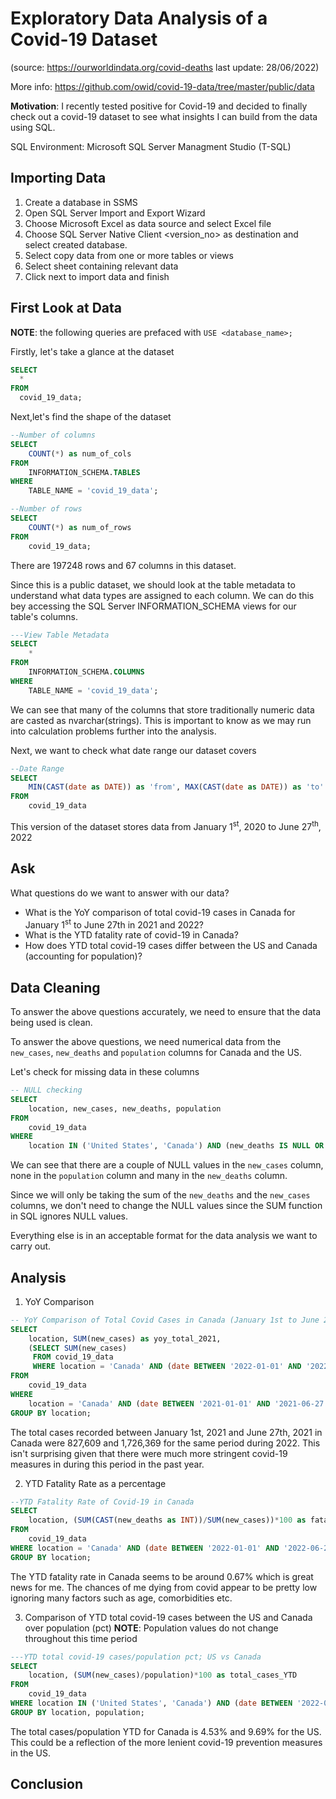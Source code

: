 # Exploratory Data Analysis of a Covid-19 Dataset 

(source: https://ourworldindata.org/covid-deaths  last update: 28/06/2022)

More info: https://github.com/owid/covid-19-data/tree/master/public/data

**Motivation**: I recently tested positive for Covid-19 and decided to finally check out a covid-19 dataset to see what insights I can build from the data using SQL.

SQL Environment: Microsoft SQL Server Managment Studio (T-SQL)

## Importing Data
1. Create a database in SSMS
2. Open SQL Server Import and Export Wizard
3. Choose Microsoft Excel as data source and select Excel file
4. Choose SQL Server Native Client <version_no> as destination and select created database.
5. Select copy data from one or more tables or views
6. Select sheet containing relevant data
7. Click next to import data and finish


## First Look at Data
**NOTE**: the following queries are prefaced with `USE <database_name>;`

Firstly, let's take a glance at the dataset
```sql
SELECT
  *
FROM
  covid_19_data;
```
Next,let's find the shape of the dataset
```sql
--Number of columns
SELECT 
	COUNT(*) as num_of_cols
FROM 
	INFORMATION_SCHEMA.TABLES 
WHERE 
	TABLE_NAME = 'covid_19_data';

--Number of rows
SELECT 
	COUNT(*) as num_of_rows
FROM
	covid_19_data;
```
There are 197248 rows and 67 columns in this dataset.

Since this is a public dataset, we should look at the table metadata to understand what data types are assigned to each column. We can do this bey accessing the SQL Server INFORMATION_SCHEMA views for our table's columns.

```sql
---View Table Metadata
SELECT
	*
FROM
	INFORMATION_SCHEMA.COLUMNS
WHERE
	TABLE_NAME = 'covid_19_data';
```

We can see that many of the columns that store traditionally numeric data are casted as nvarchar(strings). This is important to know as we may run into calculation problems further into the analysis.

Next, we want to check what date range our dataset covers

```sql
--Date Range
SELECT
	MIN(CAST(date as DATE)) as 'from', MAX(CAST(date as DATE)) as 'to'
FROM
	covid_19_data
```
This version of the dataset stores data from January 1<sup>st</sup>, 2020 to June 27<sup>th</sup>, 2022

## Ask

What questions do we want to answer with our data?
- What is the YoY comparison of total covid-19 cases in Canada for January 1<sup>st</sup> to June 27th in 2021 and 2022?
- What is the YTD fatality rate of covid-19 in Canada?
- How does YTD total covid-19 cases differ between the US and Canada (accounting for population)?
## Data Cleaning

To answer the above questions accurately, we need to ensure that the data being used is clean.
 
To answer the above questions, we need numerical data from the `new_cases`, `new_deaths` and `population` columns for Canada and the US.
 
Let's check for missing data in these columns
 
```sql
-- NULL checking
SELECT
	location, new_cases, new_deaths, population
FROM
	covid_19_data
WHERE
	location IN ('United States', 'Canada') AND (new_deaths IS NULL OR new_cases IS NULL OR population IS NULL );
 ```
We can see that there are a couple of NULL values in the `new_cases` column, none in the `population` column and many in the `new_deaths` column. 

Since we will only be taking the sum of the `new_deaths` and the `new_cases` columns, we don't need to change the NULL values since the SUM function in SQL ignores NULL values.

Everything else is in an acceptable format for the data analysis we want to carry out.

## Analysis

1. YoY Comparison
```sql
-- YoY Comparison of Total Covid Cases in Canada (January 1st to June 27th) for 2021 and 2022
SELECT
	location, SUM(new_cases) as yoy_total_2021,
	(SELECT SUM(new_cases)
	 FROM covid_19_data
	 WHERE location = 'Canada' AND (date BETWEEN '2022-01-01' AND '2022-06-27')) as yoy_total_2022
FROM 
	covid_19_data
WHERE
	location = 'Canada' AND (date BETWEEN '2021-01-01' AND '2021-06-27')
GROUP BY location;
```
The total cases recorded between January 1st, 2021 and June 27th, 2021 in Canada were 827,609 and 1,726,369 for the same period during 2022. This isn't surprising given that there were much more stringent covid-19 measures in during this period in the past year.

2. YTD Fatality Rate as a percentage
```sql
--YTD Fatality Rate of Covid-19 in Canada
SELECT
	location, (SUM(CAST(new_deaths as INT))/SUM(new_cases))*100 as fatality_rate_pct
FROM
	covid_19_data
WHERE location = 'Canada' AND (date BETWEEN '2022-01-01' AND '2022-06-27')
GROUP BY location;
```
The YTD fatality rate in Canada seems to be around 0.67% which is great news for me. The chances of me dying from covid appear to be pretty low ignoring many factors such as age, comorbidities etc.

3. Comparison of YTD total covid-19 cases between the US and Canada over population (pct)
**NOTE**: Population values do not change throughout this time period
```sql
---YTD total covid-19 cases/population pct; US vs Canada
SELECT
	location, (SUM(new_cases)/population)*100 as total_cases_YTD
FROM
	covid_19_data
WHERE location IN ('United States', 'Canada') AND (date BETWEEN '2022-01-01' AND '2022-06-27')
GROUP BY location, population;
```
The total cases/population YTD for Canada is 4.53% and 9.69% for the US. This could be a reflection of the more lenient covid-19 prevention measures in the US. 

## Conclusion
